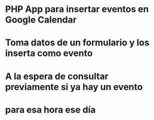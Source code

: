 # PHP App para insertar eventos en Google Calendar
# Toma datos de un formulario y los inserta como evento
# A la espera de consultar previamente si ya hay un evento
# para esa hora ese día
